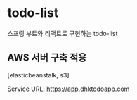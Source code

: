 # todo-list
스프링 부트와 리액트로 구현하는 todo-list

## AWS 서버 구축 적용
[elasticbeanstalk, s3]

Service URL: <a href="https://app.dhktodoapp.com">https://app.dhktodoapp.com</a>
